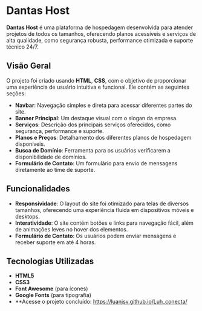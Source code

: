# Dantas Host

**Dantas Host** é uma plataforma de hospedagem desenvolvida para atender projetos de todos os tamanhos, oferecendo planos acessíveis e serviços de alta qualidade, como segurança robusta, performance otimizada e suporte técnico 24/7.

## Visão Geral

O projeto foi criado usando **HTML**, **CSS**, com o objetivo de proporcionar uma experiência de usuário intuitiva e funcional. Ele contém as seguintes seções:

- **Navbar**: Navegação simples e direta para acessar diferentes partes do site.
- **Banner Principal**: Um destaque visual com o slogan da empresa.
- **Serviços**: Descrição dos principais serviços oferecidos, como segurança, performance e suporte.
- **Planos e Preços**: Detalhamento dos diferentes planos de hospedagem disponíveis.
- **Busca de Domínio**: Ferramenta para os usuários verificarem a disponibilidade de domínios.
- **Formulário de Contato**: Um formulário para envio de mensagens diretamente ao time de suporte.

## Funcionalidades

- **Responsividade**: O layout do site foi otimizado para telas de diversos tamanhos, oferecendo uma experiência fluida em dispositivos móveis e desktops.
- **Interatividade**: O site contém botões e links para navegação fácil, além de animações leves no hover dos elementos.
- **Formulário de Contato**: Os usuários podem enviar mensagens e receber suporte em até 4 horas.

## Tecnologias Utilizadas

- **HTML5**
- **CSS3**
- **Font Awesome** (para ícones)
- **Google Fonts** (para tipografia)
- **Acesse o projeto concluído: https://luanjsv.github.io/Luh_conecta/

